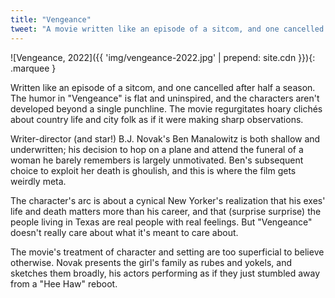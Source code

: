```yaml
---
title: "Vengeance"
tweet: "A movie written like an episode of a sitcom, and one cancelled after half a season" 
---
```


![Vengeance, 2022]({{ 'img/vengeance-2022.jpg' | prepend: site.cdn }}){: .marquee }

Written like an episode of a sitcom, and one cancelled after half a season. The humor in "Vengeance" is flat and uninspired, and the characters aren't developed beyond a single punchline. The movie regurgitates hoary clichés about country life and city folk as if it were making sharp observations.

Writer-director (and star!) B.J. Novak's Ben Manalowitz is both shallow and underwritten; his decision to hop on a plane and attend the funeral of a woman he barely remembers is largely unmotivated. Ben's subsequent choice to exploit her death is ghoulish, and this is where the film gets weirdly meta. 

The character's arc is about a cynical New Yorker's realization that his exes' life and death matters more than his career, and that (surprise surprise) the people living in Texas are real people with real feelings. But "Vengeance" doesn't really care about what it's meant to care about. 

The movie's treatment of character and setting are too superficial to believe otherwise. Novak presents the girl's family as rubes and yokels, and  sketches them broadly, his actors performing as if they just stumbled away from a "Hee Haw" reboot. 


